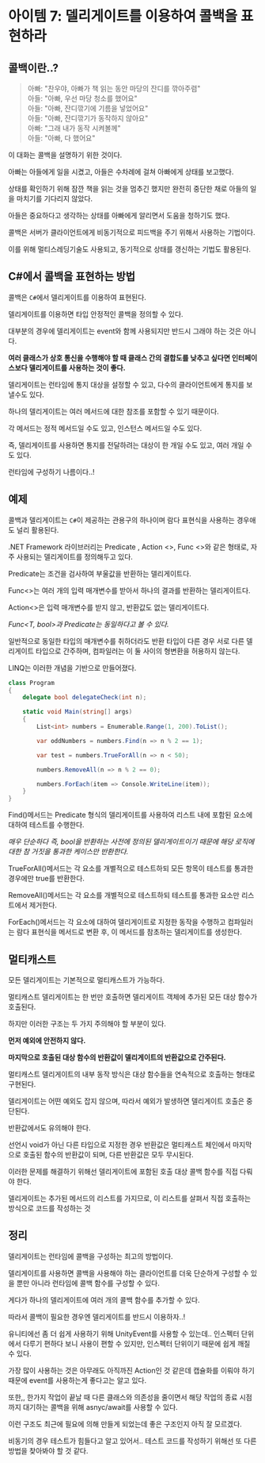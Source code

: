 # 아이템 7: 델리게이트를 이용하여 콜백을 표현하라

## 콜백이란..?

> 아빠: "찬우야, 아빠가 책 읽는 동안 마당의 잔디를 깎아주렴"  
> 아들: "아빠, 우선 마당 청소를 했어요"  
> 아들: "아빠, 잔디깎기에 기름을 넣었어요"  
> 아들: "아빠, 잔디깎기가 동작하지 않아요"  
> 아빠: "그래 내가 동작 시켜볼께"  
> 아들: "아빠, 다 했어요"

이 대화는 콜백을 설명하기 위한 것이다.

아빠는 아들에게 일을 시켰고, 아들은 수차례에 걸쳐 아빠에게 상태를 보고했다.

상태를 확인하기 위해 잠깐 책을 읽는 것을 멈추긴 했지만 완전히 중단한 채로 아들의 일을 마치기를 기다리지 않았다.

아들은 중요하다고 생각하는 상태를 아빠에게 알리면서 도움을 청하기도 했다.

콜백은 서버가 클라이언트에게 비동기적으로 피드백을 주기 위해서 사용하는 기법이다.

이를 위해 멀티스레딩기술도 사용되고, 동기적으로 상태를 갱신하는 기법도 활용된다.

## C#에서 콜백을 표현하는 방법

콜백은 `C#`에서 델리게이트를 이용하여 표현된다.

델리게이트를 이용하면 타입 안정적인 콜백을 정의할 수 있다.

대부분의 경우에 델리게이트는 event와 함께 사용되지만 반드시 그래야 하는 것은 아니다.

**여러 클래스가 상호 통신을 수행해야 할 때 클래스 간의 결합도를 낮추고 싶다면 인터페이스보다 델리게이트를 사용하는 것이 좋다.**

델리게이트는 런타임에 통지 대상을 설정할 수 있고, 다수의 클라이언트에게 통지를 보낼수도 있다.  

하나의 델리게이트는 여러 메서드에 대한 참조를 포함할 수 있기 때문이다.

각 메서드는 정적 메서드일 수도 있고, 인스턴스 메서드일 수도 있다.

즉, 델리게이트를 사용하면 통지를 전달하려는 대상이 한 개일 수도 있고, 여러 개일 수도 있다.

런타임에 구성하기 나름이다..!

## 예제

콜백과 델리게이트는 `C#`이 제공하는 관용구의 하나이며 람다 표현식을 사용하는 경우애도 널리 활용된다.

.NET Framework 라이브러리는 Predicate <T>, Action <>, Func <>와 같은 형태로, 자주 사용되는 델리게이트를 정의해두고 있다.

Predicate<T>는 조건을 검사하여 부울값을 반환하는 델리게이트다.  

Func<>는 여러 개의 입력 매개변수를 받아서 하나의 결과를 반환하는 델리게이트다.

Action<>은 입력 매개변수를 받지 않고, 반환값도 없는 델리게이트다.

*Func<T, bool>과 Predicate<T>는 동일하다고 볼 수 있다.*

일반적으로 동일한 타입의 매개변수를 취하더라도 반환 타입이 다른 경우 서로 다른 델리게이트 타입으로 간주하며, 컴파일러는 이 둘 사이의 형변환을 허용하지 않는다.

LINQ는 이러한 개념을 기반으로 만들어졌다.

```cs
class Program
{
    delegate bool delegateCheck(int n);

    static void Main(string[] args)
    {
        List<int> numbers = Enumerable.Range(1, 200).ToList();

        var oddNumbers = numbers.Find(n => n % 2 == 1);

        var test = numbers.TrueForAll(n => n < 50);

        numbers.RemoveAll(n => n % 2 == 0);

        numbers.ForEach(item => Console.WriteLine(item));
    }
}
```

Find()메서드는 Predicate<T> 형식의 델리게이트를 사용하여 리스트 내에 포함된 요소에 대하여 테스트를 수행한다.

*매우 단순하다 즉, bool을 반환하는 사전에 정의된 델리게이트이기 때문에 해당 로직에 대한 참 거짓을 통과한 케이스만 반환한다.*

TrueForAll()메서드는 각 요소를 개별적으로 테스트하되 모든 항목이 테스트를 통과한 경우에만 true를 반환한다.

RemoveAll()메서드는 각 요소를 개별적으로 테스트하되 테스트를 통과한 요소만 리스트에서 제거한다.

ForEach()메서드는 각 요소에 대하여 델리게이트로 지정한 동작을 수행하고 컴파일러는 람다 표현식을 메서드로 변환 후, 이 메서드를 참초하는 델리게이트를 생성한다.

## 멀티캐스트

모든 델리게이트는 기본적으로 멀티캐스트가 가능하다.

멀티캐스트 델리게이트는 한 번만 호출하면 델리게이트 객체에 추가된 모든 대상 함수가 호출된다.

하지만 이러한 구조는 두 가지 주의해야 할 부분이 있다.

**먼저 예외에 안전하지 않다.**

**마지막으로 호출된 대상 함수의 반환값이 델리게이트의 반환값으로 간주된다.**

멀티캐스트 델리게이트의 내부 동작 방식은 대상 함수들을 연속적으로 호출하는 형태로 구현된다.

델리게이트는 어떤 예외도 잡지 않으며, 따라서 예외가 발생하면 델리게이트 호출은 중단된다.

반환값에서도 유의해야 한다.

선언시 void가 아닌 다른 타입으로 지정한 경우 반환값은 멀티캐스트 체인에서 마지막으로 호출된 함수의 반환값이 되며, 다른 반환값은 모두 무시된다.

이러한 문제를 해결하기 위해선 델리게이트에 포함된 호출 대상 콜백 함수를 직접 다뤄야 한다.

델리게이트는 추가된 메서드의 리스트를 가지므로, 이 리스트를 살펴서 직접 호출하는 방식으로 코드를 작성하는 것

## 정리

델리게이트는 런타임에 콜백을 구성하는 최고의 방법이다.  

델리게이트를 사용하면 콜백을 사용해야 하는 클라이언트를 더욱 단순하게 구성할 수 있을 뿐만 아니라 런타임에 콜백 함수를 구성할 수 있다.

게다가 하나의 델리게이트에 여러 개의 콜백 함수를 추가할 수 있다.

따라서 콜백이 필요한 경우엔 델리게이트를 반드시 이용하자..!

유니티에선 좀 더 쉽게 사용하기 위해 UnityEvent를 사용할 수 있는데.. 인스펙터 단위에서 다루기 편하다 보니 사용이 편할 수 있지만, 인스펙터 단위이기 때문에 쉽게 깨질 수 있다.

가장 많이 사용하는 것은 아무래도 아직까진 Action인 것 같은데 캡슐화를 이뤄야 하기 때문에 event를 사용하는게 좋다고는 알고 있다.

또한,, 한가지 작업이 끝날 때 다른 클래스와 의존성을 줄이면서 해당 작업의 종료 시점까지 대기하는 콜백을 위해 asnyc/await를 사용할 수 있다.

이런 구조도 최근에 필요에 의해 만들게 되었는데 좋은 구조인지 아직 잘 모르겠다.

비동기의 경우 테스트가 힘들다고 알고 있어서.. 테스트 코드를 작성하기 위해선 또 다른 방법을 찾아봐야 할 것 같다.
